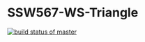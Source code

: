 # SSW567-WS-Triangle

[![build status of master](https://travis-ci.org/kavishsanghvi/SSW567-WS-Triangle?branch=master)](https://travis-ci.org/kavishsanghvi/SSW567-WS-Triangle)
